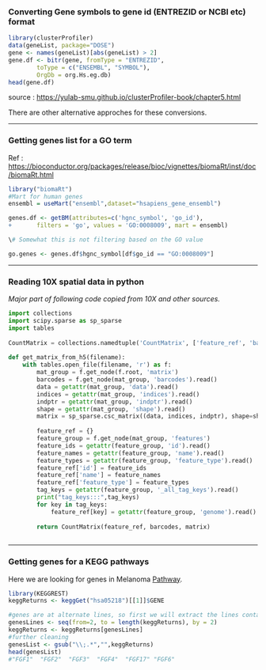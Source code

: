 ### Converting Gene symbols to gene id (ENTREZID or NCBI etc) format

```r
library(clusterProfiler)
data(geneList, package="DOSE")
gene <- names(geneList)[abs(geneList) > 2]
gene.df <- bitr(gene, fromType = "ENTREZID",
        toType = c("ENSEMBL", "SYMBOL"),
        OrgDb = org.Hs.eg.db)
head(gene.df)
```
source : https://yulab-smu.github.io/clusterProfiler-book/chapter5.html

There are other alternative approches for these conversions.

-----

### Getting genes list for a GO term

Ref : https://bioconductor.org/packages/release/bioc/vignettes/biomaRt/inst/doc/biomaRt.html

```r
library("biomaRt")
#Mart for human genes
ensembl = useMart("ensembl",dataset="hsapiens_gene_ensembl")

genes.df <- getBM(attributes=c('hgnc_symbol', 'go_id'),
+       filters = 'go', values = 'GO:0008009', mart = ensembl)

\# Somewhat this is not filtering based on the GO value

go.genes <- genes.df$hgnc_symbol[df$go_id == "GO:0008009"]
```
----

### Reading 10X spatial data in python

*Major part of following code copied from 10X and other sources.*

```python
import collections
import scipy.sparse as sp_sparse
import tables
 
CountMatrix = collections.namedtuple('CountMatrix', ['feature_ref', 'barcodes', 'matrix'])
 
def get_matrix_from_h5(filename):
    with tables.open_file(filename, 'r') as f:
        mat_group = f.get_node(f.root, 'matrix')
        barcodes = f.get_node(mat_group, 'barcodes').read()
        data = getattr(mat_group, 'data').read()
        indices = getattr(mat_group, 'indices').read()
        indptr = getattr(mat_group, 'indptr').read()
        shape = getattr(mat_group, 'shape').read()
        matrix = sp_sparse.csc_matrix((data, indices, indptr), shape=shape)
         
        feature_ref = {}
        feature_group = f.get_node(mat_group, 'features')
        feature_ids = getattr(feature_group, 'id').read()
        feature_names = getattr(feature_group, 'name').read()
        feature_types = getattr(feature_group, 'feature_type').read()
        feature_ref['id'] = feature_ids
        feature_ref['name'] = feature_names
        feature_ref['feature_type'] = feature_types
        tag_keys = getattr(feature_group, '_all_tag_keys').read()
        print("tag_keys:::",tag_keys)
        for key in tag_keys:
            feature_ref[key] = getattr(feature_group, 'genome').read()
         
        return CountMatrix(feature_ref, barcodes, matrix)
     
```
---

### Getting genes for a KEGG pathways

Here we are looking for genes in Melanoma [Pathway](https://www.genome.jp/kegg-bin/get_htext?query=05218&htext=br08901.keg&option=-a&node_proc=br08901_org&proc_enabled=hsa).

```r
library(KEGGREST)
keggReturns <- keggGet("hsa05218")[[1]]$GENE

#genes are at alternate lines, so first we will extract the lines containing gene symbols
genesLines <- seq(from=2, to = length(keggReturns), by = 2)
keggReturns <- keggReturns[genesLines]
#further cleaning
genesList <- gsub("\\;.*","",keggReturns)
head(genesList)
#"FGF1"  "FGF2"  "FGF3"  "FGF4"  "FGF17" "FGF6" 
```

